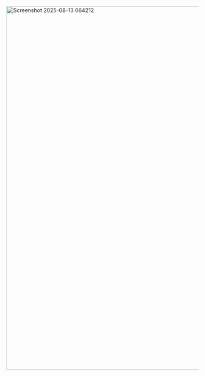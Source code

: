 <img width="1919" height="953" alt="Screenshot 2025-08-13 064212" src="https://github.com/user-attachments/assets/4b5fc169-0fa0-4e26-b596-1efd72b892ee" />

